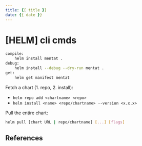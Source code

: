 ```yaml
---
title: {{ title }}
date: {{ date }}
---
```


# [HELM] cli cmds

```bash
compile:
	helm install mentat .
debug:
	helm install --debug --dry-run mentat .
get:
	helm get manifest mentat
```

Fetch a chart (1. repo, 2. install):
* `helm repo add <chartname> <repo>`
* `helm install <name> <repo/chartname> --version <x.x.x>`

Pull the entire chart:
```bash
helm pull [chart URL | repo/chartname] [...] [flags]
```

## References

